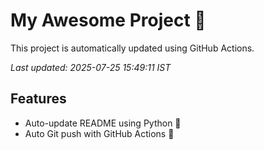 # My Awesome Project 🚀

This project is automatically updated using GitHub Actions.

_Last updated: 2025-07-25 15:49:11 IST_

## Features
- Auto-update README using Python 🐍
- Auto Git push with GitHub Actions 🤖

